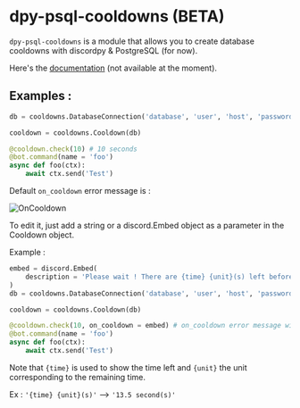 # dpy-psql-cooldowns (BETA)

`dpy-psql-cooldowns` is a module that allows you to create database cooldowns with discordpy & PostgreSQL (for now).

Here's the [documentation](https://docs.gabrieldahan.me/dpy-psql-cooldowns/) (not available at the moment).

## Examples :

```python
db = cooldowns.DatabaseConnection('database', 'user', 'host', 'password')

cooldown = cooldowns.Cooldown(db)

@cooldown.check(10) # 10 seconds
@bot.command(name = 'foo')
async def foo(ctx):
    await ctx.send('Test')
```

Default `on_cooldown` error message is :

![OnCooldown](https://imgur.com/t06bKYT.png)

To edit it, just add a string or a discord.Embed object as a parameter in the Cooldown object.

Example :
```python
embed = discord.Embed(
    description = 'Please wait ! There are {time} {unit}(s) left before you can re-execute this command.'
)
db = cooldowns.DatabaseConnection('database', 'user', 'host', 'password')

cooldown = cooldowns.Cooldown(db)

@cooldown.check(10, on_cooldown = embed) # on_cooldown error message will be 'embed' 
@bot.command(name = 'foo')
async def foo(ctx):
    await ctx.send('Test')
``` 

Note that ``{time}`` is used to show the time left and ``{unit}`` the unit corresponding to the remaining time. 

Ex : ``'{time} {unit}(s)'`` --> ``'13.5 second(s)'``